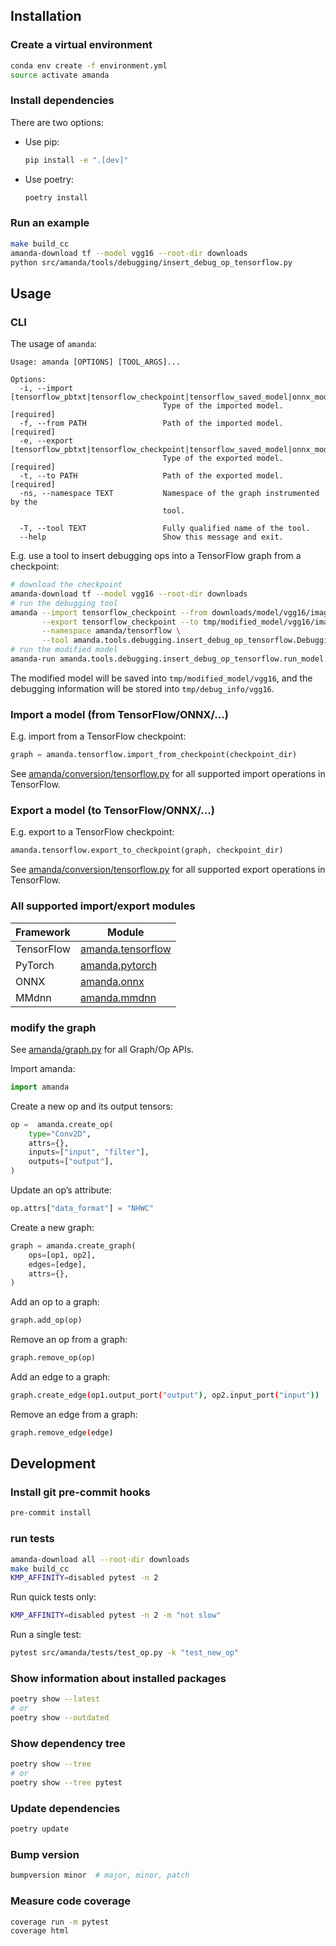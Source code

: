 ## Installation

### Create a virtual environment

```bash
conda env create -f environment.yml
source activate amanda
```

### Install dependencies

There are two options:

- Use pip:

    ```bash
    pip install -e ".[dev]"
    ```

- Use poetry:

    ```bash
    poetry install
    ```

### Run an example

```bash
make build_cc
amanda-download tf --model vgg16 --root-dir downloads
python src/amanda/tools/debugging/insert_debug_op_tensorflow.py
```

## Usage

### CLI

The usage of `amanda`:

```
Usage: amanda [OPTIONS] [TOOL_ARGS]...

Options:
  -i, --import [tensorflow_pbtxt|tensorflow_checkpoint|tensorflow_saved_model|onnx_model|onnx_graph|torchscript|mmdnn]
                                  Type of the imported model.  [required]
  -f, --from PATH                 Path of the imported model.  [required]
  -e, --export [tensorflow_pbtxt|tensorflow_checkpoint|tensorflow_saved_model|onnx_model|onnx_graph|torchscript|mmdnn]
                                  Type of the exported model.  [required]
  -t, --to PATH                   Path of the exported model.  [required]
  -ns, --namespace TEXT           Namespace of the graph instrumented by the
                                  tool.

  -T, --tool TEXT                 Fully qualified name of the tool.
  --help                          Show this message and exit.
```

E.g. use a tool to insert debugging ops into a TensorFlow graph from a checkpoint:

```bash
# download the checkpoint
amanda-download tf --model vgg16 --root-dir downloads
# run the debugging tool
amanda --import tensorflow_checkpoint --from downloads/model/vgg16/imagenet_vgg16.ckpt \
       --export tensorflow_checkpoint --to tmp/modified_model/vgg16/imagenet_vgg16.ckpt \
       --namespace amanda/tensorflow \
       --tool amanda.tools.debugging.insert_debug_op_tensorflow.DebuggingTool
# run the modified model
amanda-run amanda.tools.debugging.insert_debug_op_tensorflow.run_model --model-dir tmp/modified_model/vgg16
```

The modified model will be saved into `tmp/modified_model/vgg16`, and the debugging information will be stored into `tmp/debug_info/vgg16`.

### Import a model (from TensorFlow/ONNX/...)

E.g. import from a TensorFlow checkpoint:

```python
graph = amanda.tensorflow.import_from_checkpoint(checkpoint_dir)
```

See [amanda/conversion/tensorflow.py](src/amanda/conversion/tensorflow.py) for all supported import operations in TensorFlow.

### Export a model (to TensorFlow/ONNX/...)

E.g. export to a TensorFlow checkpoint:

```python
amanda.tensorflow.export_to_checkpoint(graph, checkpoint_dir)
```

See [amanda/conversion/tensorflow.py](src/amanda/conversion/tensorflow.py) for all supported export operations in TensorFlow.

### All supported import/export modules

| Framework | Module |
| --- | --- |
| TensorFlow | [amanda.tensorflow](src/amanda/conversion/tensorflow.py) |
| PyTorch | [amanda.pytorch](src/amanda/conversion/pytorch.py) |
| ONNX | [amanda.onnx](src/amanda/conversion/onnx.py) |
| MMdnn | [amanda.mmdnn](src/amanda/conversion/mmdnn.py) |

### modify the graph

See [amanda/graph.py](src/amanda/graph.py) for all Graph/Op APIs.

Import amanda:

```python
import amanda
```

Create a new op and its output tensors:

```python
op =  amanda.create_op(
    type="Conv2D",
    attrs={},
    inputs=["input", "filter"],
    outputs=["output"],
)
```

Update an op’s attribute:

```python
op.attrs["data_format"] = "NHWC"
```

Create a new graph:

```python
graph = amanda.create_graph(
    ops=[op1, op2],
    edges=[edge],
    attrs={},
)
```

Add an op to a graph:

```python
graph.add_op(op)
```

Remove an op from a graph:

```python
graph.remove_op(op)
```

Add an edge to a graph:

```bash
graph.create_edge(op1.output_port("output"), op2.input_port("input"))
```

Remove an edge from a graph:

```bash
graph.remove_edge(edge)
```

## Development

### Install git pre-commit hooks

```bash
pre-commit install
```

### run tests

```bash
amanda-download all --root-dir downloads
make build_cc
KMP_AFFINITY=disabled pytest -n 2
```

Run quick tests only:

```bash
KMP_AFFINITY=disabled pytest -n 2 -m "not slow"
```

Run a single test:

```bash
pytest src/amanda/tests/test_op.py -k "test_new_op"
```

### Show information about installed packages

```bash
poetry show --latest
# or
poetry show --outdated
```

### Show dependency tree

```bash
poetry show --tree
# or
poetry show --tree pytest
```

### Update dependencies

```bash
poetry update
```

### Bump version

```bash
bumpversion minor  # major, minor, patch
```

### Measure code coverage

```bash
coverage run -m pytest
coverage html
```
